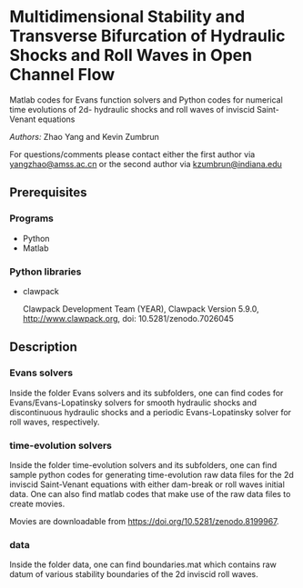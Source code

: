 # Multidimensional Stability and Transverse Bifurcation of Hydraulic Shocks and Roll Waves in Open Channel Flow

Matlab codes for Evans function solvers and Python codes for numerical time evolutions of 2d- hydraulic shocks and roll waves of inviscid Saint-Venant equations 


_Authors:_ Zhao Yang and Kevin Zumbrun 

For questions/comments please contact either the first author via yangzhao@amss.ac.cn or the second author via kzumbrun@indiana.edu

## Prerequisites

### Programs

*  Python 
*  Matlab 

### Python libraries

* clawpack
  
  Clawpack Development Team (YEAR), Clawpack Version 5.9.0, http://www.clawpack.org, doi: 10.5281/zenodo.7026045
  
## Description 

### Evans solvers

Inside the folder Evans solvers and its subfolders, one can find codes for Evans/Evans-Lopatinsky solvers for smooth hydraulic shocks and discontinuous hydraulic shocks and a periodic Evans-Lopatinsky solver for roll waves, respectively.

### time-evolution solvers

Inside the folder time-evolution solvers and its subfolders, one can find sample python codes for generating time-evolution raw data files for the 2d inviscid Saint-Venant equations with either dam-break or roll waves initial data. One can also find matlab codes that make use of the raw data files to create movies.

Movies are downloadable from https://doi.org/10.5281/zenodo.8199967.

### data

Inside the folder data, one can find boundaries.mat which contains raw datum of various stability boundaries of the 2d inviscid roll waves.







